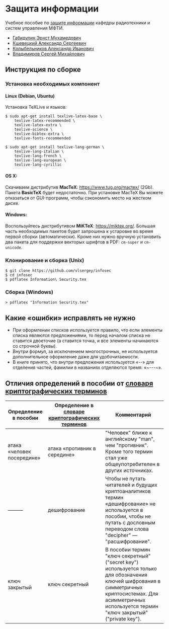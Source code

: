 # Защита информации

Учебное пособие по [защите информации](http://wikimipt.org/wiki/%D0%97%D0%B0%D1%89%D0%B8%D1%82%D0%B0_%D0%B8%D0%BD%D1%84%D0%BE%D1%80%D0%BC%D0%B0%D1%86%D0%B8%D0%B8) кафедры радиотехники и систем управления МФТИ.

* [Габидулин Эрнст Мухамедович](http://wikimipt.org/wiki/%D0%93%D0%B0%D0%B1%D0%B8%D0%B4%D1%83%D0%BB%D0%B8%D0%BD_%D0%AD%D1%80%D0%BD%D1%81%D1%82_%D0%9C%D1%83%D1%85%D0%B0%D0%BC%D0%B5%D0%B4%D0%BE%D0%B2%D0%B8%D1%87)
* [Кшевецкий Александр Сергеевич](http://wikimipt.org/wiki/%D0%9A%D1%88%D0%B5%D0%B2%D0%B5%D1%86%D0%BA%D0%B8%D0%B9_%D0%90%D0%BB%D0%B5%D0%BA%D1%81%D0%B0%D0%BD%D0%B4%D1%80_%D0%A1%D0%B5%D1%80%D0%B3%D0%B5%D0%B5%D0%B2%D0%B8%D1%87)
* [Колыбельников Александр Иванович](http://wikimipt.org/wiki/%D0%9A%D0%BE%D0%BB%D1%8B%D0%B1%D0%B5%D0%BB%D1%8C%D0%BD%D0%B8%D0%BA%D0%BE%D0%B2_%D0%90%D0%BB%D0%B5%D0%BA%D1%81%D0%B0%D0%BD%D0%B4%D1%80_%D0%98%D0%B2%D0%B0%D0%BD%D0%BE%D0%B2%D0%B8%D1%87)
* [Владимиров Сергей Михайлович](http://wikimipt.org/wiki/%D0%92%D0%BB%D0%B0%D0%B4%D0%B8%D0%BC%D0%B8%D1%80%D0%BE%D0%B2_%D0%A1%D0%B5%D1%80%D0%B3%D0%B5%D0%B9_%D0%9C%D0%B8%D1%85%D0%B0%D0%B9%D0%BB%D0%BE%D0%B2%D0%B8%D1%87)

## Инструкция по сборке
### Установка необходимых компонент

#### Linux (Debian, Ubuntu)
Установка TeXLive и языков:
```
$ sudo apt-get install texlive-latex-base \
    texlive-latex-recommended \
    texlive-latex-extra \
    texlive-science \
    texlive-bibtex-extra \
    texlive-fonts-recommended

$ sudo apt-get install texlive-lang-german \
    texlive-lang-italian \
    texlive-lang-french \
    texlive-lang-european \
    texlive-lang-cyrillic
```

#### OS X:

Скачиваем дистрибутив **MacTeX**: https://www.tug.org/mactex/ (2Gb). Пакета **BasicTeX** будет недостаточно. При установке MacTeX Вы можете отказаться от GUI-программ, чтобы сэкономить место на жестком диске.

#### Windows:

Воспользуйтесь дистрибутивом **MiKTeX**: https://miktex.org/. Большая часть необходимых пакетов будет запрошена к устаровке во время первой сборки (автоматически). Кроме них нужно вручную установить два пакета для поддержки векторых шрифтов в PDF: `cm-super` и `cm-unicode`.

### Клонирование и сборка (Unix)

```
$ git clone https://github.com/vlsergey/infosec
$ cd infosec
$ pdflatex Information\ Security.tex
```
### Cборка (Windows)

```
> pdflatex "Information Security.tex"
```

## Какие «ошибки» исправлять не нужно

* При оформлении списков используется правило, что если элементы списка являются предложениями, то перед началом списка не ставится двоеточие (а ставится точка, и все элементы начинаются со строчной буквы).
* Внутри формул, за исключением многострочных, не используется дополнительное оформление даже для удобочитаемости.
* В книге принято, что внутри предложения используется «--» для отделения частей, фамилии в названиях отделяются тремя: «~---~».

## Отличия определений в пособии от [словаря криптографических терминов](https://www.infosystems.ru/upload/iblock/154/slovar.pdf)

| Определение в пособии | Определение в [словаре криптографических терминов](https://www.infosystems.ru/upload/iblock/154/slovar.pdf) | Комментарий |
|---|---|---|
| атака «человек посередине» | атака «противник в середине» | "Человек" ближе к английскому "man", чем "противник". Кроме того термин стал уже общеупотребителен в других источниках. |
| ——— | дешифрование | Чтобы не путать читателей и будущих криптоаналитиков термин «дешифрование» не используется в пособии, чтобы не путать с дословным переводом слова "decipher" — "расшифрование". |
| ключ закрытый | ключ секретный | В пособии термин "ключ секретный" ("secret key") используется только для обозначения ключей шифрования в симметричных криптосистемах. Для асимметричных используется термин "ключ закрытый" ("private key"). |
